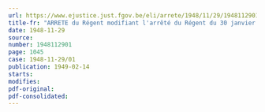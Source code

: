 ```yaml
---
url: https://www.ejustice.just.fgov.be/eli/arrete/1948/11/29/1948112901/justel
title-fr: "ARRETE du Régent modifiant l'arrêté du Régent du 30 janvier 1948, portant création du Centre médical colonial"
date: 1948-11-29
source:
number: 1948112901
page: 1045
case: 1948-11-29/01
publication: 1949-02-14
starts:
modifies:
pdf-original:
pdf-consolidated:
---
```



